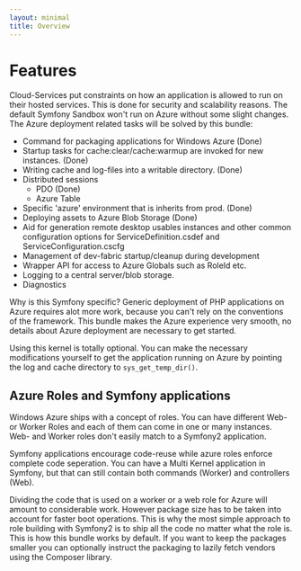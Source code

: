 ```yaml
---
layout: minimal
title: Overview
---
```


# Features

Cloud-Services put constraints on how an application is allowed to run on their hosted services. This is done for security and scalability reasons. The default Symfony Sandbox won't run on Azure without some slight changes. The Azure deployment related tasks will be solved by this bundle:

* Command for packaging applications for Windows Azure (Done)
* Startup tasks for cache:clear/cache:warmup are invoked for new instances. (Done)
* Writing cache and log-files into a writable directory. (Done)
* Distributed sessions
   * PDO (Done)
   * Azure Table
* Specific 'azure' environment that is inherits from prod. (Done)
* Deploying assets to Azure Blob Storage (Done)
* Aid for generation remote desktop usables instances and other common configuration options for ServiceDefinition.csdef and ServiceConfiguration.cscfg
* Management of dev-fabric startup/cleanup during development
* Wrapper API for access to Azure Globals such as RoleId etc.
* Logging to a central server/blob storage.
* Diagnostics

Why is this Symfony specific? Generic deployment of PHP applications on Azure requires alot more work, because you can't rely on the conventions of the framework. This bundle makes the Azure experience very smooth, no details about Azure deployment are necessary to get started.


Using this kernel is totally optional. You can make the necessary modifications yourself to get the application running on Azure by pointing the log and cache directory to `sys_get_temp_dir()`.

## Azure Roles and Symfony applications

Windows Azure ships with a concept of roles. You can have different Web- or Worker Roles and each of them can come in one or many instances. Web- and Worker roles don't easily match to a Symfony2 application.

Symfony applications encourage code-reuse while azure roles enforce complete code seperation. You can have a Multi Kernel application in Symfony, but that can still contain both commands (Worker) and controllers (Web).

Dividing the code that is used on a worker or a web role for Azure will amount to considerable work. However package size has to be taken into account for faster boot operations. This is why the most simple approach to role building with Symfony2 is to ship all the code no matter what the role is. This is how this bundle works by default. If you want to keep the packages smaller you can optionally instruct the packaging to lazily fetch vendors using the Composer library.

